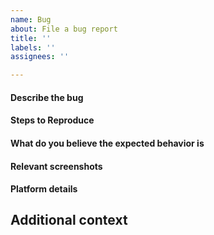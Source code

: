 ```yaml
---
name: Bug
about: File a bug report
title: ''
labels: ''
assignees: ''

---
```


#### Describe the bug
<!--
A clear and concise description of what the bug is.
-->

#### Steps to Reproduce
<!--
Steps to reproduce the behavior:
1. Go to '...'
2. Click on '....'
3. Scroll down to '....'
4. See error
-->

#### What do you believe the expected behavior is
<!--
A clear and concise description of what you expected to happen.
-->

#### Relevant screenshots
<!--
If applicable, add screenshots to help explain your problem.
-->

#### Platform details
<!--
Where is this occurring and more details about the environment 
(computer / mobile / wallet setup).
-->

## Additional context
<!--
Add any other context about the problem here.
-->
